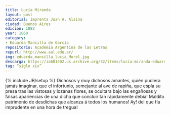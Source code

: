 ```yaml
---
title: Lucía Miranda
layout: post
editorial: Imprenta Juan A. Alsina
ciudad: Buenos Aires
edicion: 1882
year: 1860
category:
- Eduarda Mansilla de García
repositorio: Academia Argentina de las Letras
repurl: http://www.aal.edu.ar/
img: eduarda_mansilla_lucia_Morel.jpg
descarga: https://ia601402.us.archive.org/32/items/lucia-miranda-eduarda-mansilla-de-garcia/Lucia_Miranda__Eduarda_Mansilla_deGarcia.pdf
tag: “siglo xix”
---
```

{% include JB/setup %}
Dichosos y muy dichosos amantes, quién pudiera jamás imaginar, que el infortunio, semejante al ave de rapiña, que espía su presa tras las vistosas y lozanas flores, se ocultara bajo las engañosas y falsas apariencias de una dicha que concluir tan rápidamente debía! Maldito patrimonio de desdichas que alcanza á todos los humanos! Ay! del que fía imprudente en una hora de tregua!
